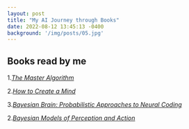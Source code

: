 ```yaml
---
layout: post
title: "My AI Journey through Books"
date: 2022-08-12 13:45:13 -0400
background: '/img/posts/05.jpg'
---
```


## Books read by me
1.[_The Master Algorithm_](https://www.amazon.in/Master-Algorithm-Ultimate-Learning-Machine/dp/0465065708)

2.[_How to Create a Mind_](https://www.amazon.in/How-Create-Mind-Thought-Revealed/dp/0143124048)

3.[_Bayesian Brain: Probabilistic Approaches to Neural Coding_](https://direct.mit.edu/books/edited-volume/2884/Bayesian-BrainProbabilistic-Approaches-to-Neural)

2.[_Bayesian Models of Perception and Action_](https://mitpress.mit.edu/9780262047593/bayesian-models-of-perception-and-action/#:~:text=Many%20forms%20of%20perception%20and,with%20noisy%20and%20ambiguous%20data.)
